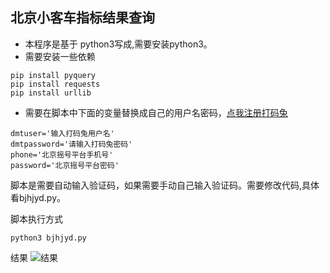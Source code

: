 ## 北京小客车指标结果查询
* 本程序是基于 python3写成,需要安装python3。
* 需要安装一些依赖

```
pip install pyquery
pip install requests
pip install urllib
```

* 需要在脚本中下面的变量替换成自己的用户名密码，[点我注册打码兔](http://dama2.com/Index/register)

```
dmtuser='输入打码兔用户名'
dmtpassword='请输入打码兔密码'
phone='北京摇号平台手机号'
password='北京摇号平台密码'
```

脚本是需要自动输入验证码，如果需要手动自己输入验证码。需要修改代码,具体看bjhjyd.py。


脚本执行方式

```
python3 bjhjyd.py
```
结果
![结果](bjhjyd/result.png)